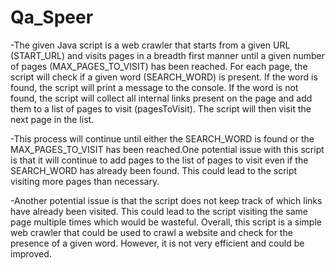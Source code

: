 # Qa_Speer

-The given Java script is a web crawler that starts from a given URL (START_URL) and visits pages in a breadth first manner until a given number of pages (MAX_PAGES_TO_VISIT) has been reached. For each page, the script will check if a given word (SEARCH_WORD) is present. If the word is found, the script will print a message to the console. If the word is not found, the script will collect all internal links present on the page and add them to a list of pages to visit (pagesToVisit). The script will then visit the next page in the list.

-This process will continue until either the SEARCH_WORD is found or the MAX_PAGES_TO_VISIT has been reached.One potential issue with this script is that it will continue to add pages to the list of pages to visit even if the SEARCH_WORD has already been found. This could lead to the script visiting more pages than necessary.

-Another potential issue is that the script does not keep track of which links have already been visited. This could lead to the script visiting the same page multiple times which would be wasteful. Overall, this script is a simple web crawler that could be used to crawl a website and check for the presence of a given word. However, it is not very efficient and could be improved.
